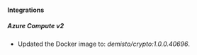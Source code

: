 #### Integrations
##### Azure Compute v2
- Updated the Docker image to: *demisto/crypto:1.0.0.40696*.
